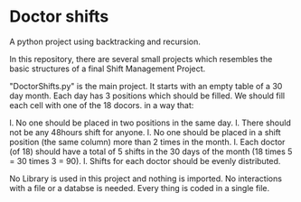 # Doctor shifts
A python project using backtracking and recursion.

In this repository, there are several small projects which resembles the basic structures of a final Shift Management Project.

"DoctorShifts.py" is the main project.
It starts with an empty table of a 30 day month. Each day has 3 positions which should be filled. We should fill each cell with one of the 18 docors. in a way that:

l.  No one should be placed in two positions in the same day. 
l. There should not be any 48hours shift for anyone. 
l. No one should be placed in a shift position (the same column) more than 2 times in the month.
l. Each doctor (of 18) should have a total of 5 shifts in the 30 days of the month (18 times 5 = 30 times 3 = 90).
l. Shifts for each doctor should be evenly distributed.

No Library is used in this project and nothing is imported. No interactions with a file or a databse is needed. Every thing is coded in a single file.

